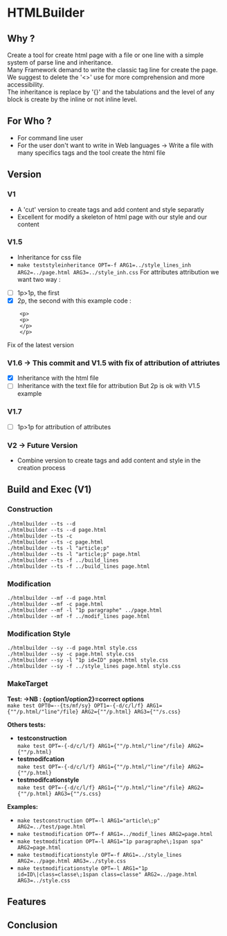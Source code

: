 # HTMLBuilder

## Why ? 
Create a tool for create html page with a file or one line 
with a simple system of parse line and inheritance.   
Many Framework demand to write the classic tag line for create 
the page.  
We suggest to delete the '<>' use for more comprehension and 
more accessibility.  
The inheritance is replace by '{}' and the tabulations and the level of 
any block is create by the inline or not inline level.

## For Who ? 
- For command line user
- For the user don't want to write in Web languages -> Write a file with many specifics tags and the tool create the html file

## Version 
### V1 
- A 'cut' version to create tags and add content and style separatly
- Excellent for modify a skeleton of html page with our style and our content

### V1.5 
- Inheritance for css file 
- `make teststyleinheritance OPT=-f ARG1=../style_lines_inh ARG2=../page.html ARG3=../style_inh.css`
For attributes attribution we want two way : 
- [ ] 1p>1p, the first 
- [x] 2p, the second with this example code :
```
	<p>
	<p>
	</p>
	</p>
```
Fix of the latest version

### V1.6 -> This commit and V1.5 with fix of attribution of attriutes
- [x] Inheritance with the html file 
- [ ] Inheritance with the text file for attribution
	But 2p is ok with V1.5 example 

### V1.7 
- [ ] 1p>1p for attribution of attributes

### V2 -> Future Version
- Combine version to create tags and add content and style in the creation 
  process


## Build and Exec (V1)
### Construction 
	./htmlbuilder --ts --d
	./htmlbuilder --ts --d page.html
	./htmlbuilder --ts -c
	./htmlbuilder --ts -c page.html
	./htmlbuilder --ts -l "article;p"
	./htmlbuilder --ts -l "article;p" page.html
	./htmlbuilder --ts -f ../build_lines 
	./htmlbuilder --ts -f ../build_lines page.html

### Modification 
	./htmlbuilder --mf --d page.html
	./htmlbuilder --mf -c page.html
	./htmlbuilder --mf -l "1p paragraphe" ../page.html
	./htmlbuilder --mf -f ../modif_lines page.html

### Modification Style 
	./htmlbuilder --sy --d page.html style.css
	./htmlbuilder --sy -c page.html style.css
	./htmlbuilder --sy -l "1p id=ID" page.html style.css
	./htmlbuilder --sy -f ../style_lines page.html style.css

### MakeTarget 
**Test: ->NB : {option1/option2}=correct options**   
    `make test OPT0=--{ts/mf/sy} OPT1=-{-d/c/l/f} ARG1={""/p.html/"line"/file} ARG2={""/p.html} ARG3={""/s.css}`

**Others tests:**
- **testconstruction**  
	`make test OPT=-{-d/c/l/f} ARG1={""/p.html/"line"/file} ARG2={""/p.html}`
- **testmodifcation**  
	`make test OPT=-{-d/c/l/f} ARG1={""/p.html/"line"/file} ARG2={""/p.html}`
- **testmodifcationstyle**   
	`make test OPT=-{-d/c/l/f} ARG1={""/p.html/"line"/file} ARG2={""/p.html} ARG3={""/s.css}`

**Examples:**
- `make testconstruction OPT=-l ARG1="article\;p" ARG2=../test/page.html`
- `make testmodification OPT=-f ARG1=../modif_lines ARG2=page.html`
- `make testmodification OPT=-l ARG1="1p paragraphe\;1span spa" ARG2=page.html`
- `make testmodificationstyle OPT=-f ARG1=../style_lines ARG2=../page.html ARG3=../style.css`
- `make testmodificationstyle OPT=-l ARG1="1p id=ID\|class=classe\;1span class=classe" ARG2=../page.html ARG3=../style.css` 


## Features 

## Conclusion 
